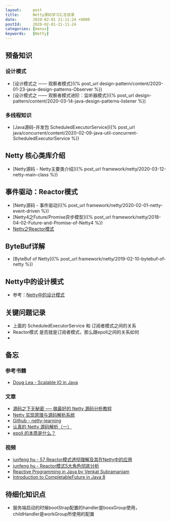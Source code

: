 ```yaml
---
layout:     post
title:      Netty源码学习汇总目录
date:       2020-02-01 21:11:24 +0800
postId:     2020-02-01-21-11-24
categories: [menus]
keywords:   [Netty]
---
```


## 预备知识

### 设计模式

* [设计模式之 —— 观察者模式]({% post_url design-pattern/content/2020-01-23-java-design-patterns-Observer %})
* [设计模式之 —— 观察者模式进阶：监听器模式]({% post_url design-pattern/content/2020-03-14-java-design-patterns-listener %})

### 多线程知识

* [Java源码-并发包 ScheduledExecutorService]({% post_url java/concurrent/content/2020-02-09-java-util-concurrent-ScheduledExecutorService %})

## Netty 核心类库介绍

* [Netty源码 - Netty主要类介绍]({% post_url framework/netty/2020-03-12-netty-main-class %})

## 事件驱动：Reactor模式

* [Netty源码 - 事件驱动]({% post_url framework/netty/2020-02-01-netty-event-driven %})
* [Netty4之Future/Promise异步模型]({% post_url framework/netty/2018-04-02-Future-and-Promise-of-Netty4 %})
* [Netty之Reactor模式](https://zhuanlan.zhihu.com/p/33272452)

## ByteBuf详解

* [ByteBuf of Netty]({% post_url framework/netty/2019-02-10-bytebuf-of-netty %})

## Netty中的设计模式

* 参考：[Netty中的设计模式](https://juejin.im/post/5d04aa52e51d45109b01b18a)

## 关键问题记录

* 上面的 ScheduledExecutorService 和 订阅者模式之间的关系
* Reactor模式 是否就是订阅者模式，那么跟epoll之间的关系如何
* 



## 备忘

### 参考书籍

* [Doug Lea - Scalable IO in Java](http://gee.cs.oswego.edu/dl/cpjslides/nio.pdf)

### 文章

* [源码之下无秘密 ── 做最好的 Netty 源码分析教程](https://segmentfault.com/a/1190000007282628)
* [Netty 实现原理与源码解析系统](http://www.iocoder.cn/Netty/Netty-collection/?vip)
* [Github - netty-learning](https://github.com/code4craft/netty-learning)
* [认真的 Netty 源码解析（一）](https://juejin.im/post/5bdfde8251882516f6632dfe)
* [epoll 的本质是什么？](https://zhuanlan.zhihu.com/p/63179839)

### 视频
* [junfeng hu - 57 Reactor模式透彻理解及其在Netty中的应用](https://www.youtube.com/watch?v=zR4Bro5bphI&list=PLfFz9jdZIa8cj6XIwkSaUbzEdPQZMmhCj&index=28)
* [junfeng hu - Reactor模式5大角色彻底分析](https://www.youtube.com/watch?v=PyiPA_liKKo)
* [Reactive Programming in Java by Venkat Subramaniam](https://www.youtube.com/watch?v=f3acAsSZPhU)
* [Introduction to CompletableFuture in Java 8](https://www.youtube.com/watch?v=ImtZgX1nmr8)

## 待细化知识点

* 服务端启动的时候bootStrap配置的handler是bossGroup使用，childHandler是workGroup所使用的配置







